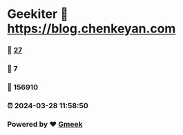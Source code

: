 # Geekiter :link: https://blog.chenkeyan.com 
### :page_facing_up: [27](https://blog.chenkeyan.com/tag.html) 
### :speech_balloon: 7 
### :hibiscus: 156910 
### :alarm_clock: 2024-03-28 11:58:50 
### Powered by :heart: [Gmeek](https://github.com/Meekdai/Gmeek)
